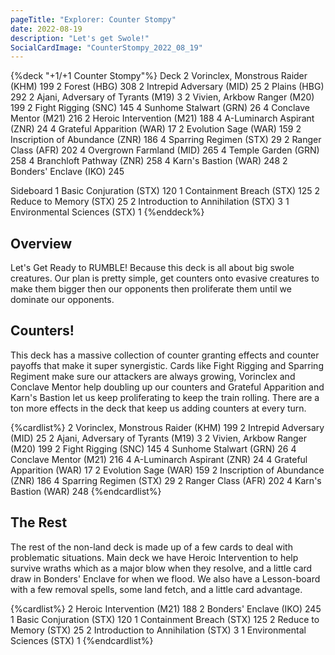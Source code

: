 ```yaml
---
pageTitle: "Explorer: Counter Stompy"
date: 2022-08-19
description: "Let's get Swole!"
SocialCardImage: "CounterStompy_2022_08_19"
---
```


{%deck "+1/+1 Counter Stompy"%}
Deck
2 Vorinclex, Monstrous Raider (KHM) 199
2 Forest (HBG) 308
2 Intrepid Adversary (MID) 25
2 Plains (HBG) 292
2 Ajani, Adversary of Tyrants (M19) 3
2 Vivien, Arkbow Ranger (M20) 199
2 Fight Rigging (SNC) 145
4 Sunhome Stalwart (GRN) 26
4 Conclave Mentor (M21) 216
2 Heroic Intervention (M21) 188
4 A-Luminarch Aspirant (ZNR) 24
4 Grateful Apparition (WAR) 17
2 Evolution Sage (WAR) 159
2 Inscription of Abundance (ZNR) 186
4 Sparring Regimen (STX) 29
2 Ranger Class (AFR) 202
4 Overgrown Farmland (MID) 265
4 Temple Garden (GRN) 258
4 Branchloft Pathway (ZNR) 258
4 Karn's Bastion (WAR) 248
2 Bonders' Enclave (IKO) 245

Sideboard
1 Basic Conjuration (STX) 120
1 Containment Breach (STX) 125
2 Reduce to Memory (STX) 25
2 Introduction to Annihilation (STX) 3
1 Environmental Sciences (STX) 1
{%enddeck%}

## Overview

Let's Get Ready to RUMBLE! Because this deck is all about big swole creatures. Our plan is pretty simple, get counters onto evasive creatures to make them bigger then our opponents then proliferate them until we dominate our opponents. 

## Counters!

This deck has a massive collection of counter granting effects and counter payoffs that make it super synergistic. Cards like Fight Rigging and Sparring Regiment make sure our attackers are always growing, Vorinclex and Conclave Mentor help doubling up our counters and Grateful Apparition and Karn's Bastion let us keep proliferating to keep the train rolling. There are a ton more effects in the deck that keep us adding counters at every turn. 

{%cardlist%}
2 Vorinclex, Monstrous Raider (KHM) 199
2 Intrepid Adversary (MID) 25
2 Ajani, Adversary of Tyrants (M19) 3
2 Vivien, Arkbow Ranger (M20) 199
2 Fight Rigging (SNC) 145
4 Sunhome Stalwart (GRN) 26
4 Conclave Mentor (M21) 216
4 A-Luminarch Aspirant (ZNR) 24
4 Grateful Apparition (WAR) 17
2 Evolution Sage (WAR) 159
2 Inscription of Abundance (ZNR) 186
4 Sparring Regimen (STX) 29
2 Ranger Class (AFR) 202
4 Karn's Bastion (WAR) 248
{%endcardlist%}

## The Rest

The rest of the non-land deck is made up of a few cards to deal with problematic situations.  Main deck we have Heroic Intervention to help survive wraths which as a major blow when they resolve, and a little card draw in Bonders' Enclave for when we flood. We also have a Lesson-board with a few removal spells, some land fetch, and a little card advantage. 

{%cardlist%}
2 Heroic Intervention (M21) 188
2 Bonders' Enclave (IKO) 245
1 Basic Conjuration (STX) 120
1 Containment Breach (STX) 125
2 Reduce to Memory (STX) 25
2 Introduction to Annihilation (STX) 3
1 Environmental Sciences (STX) 1
{%endcardlist%}